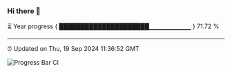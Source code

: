 ### Hi there 👋

⏳ Year progress { █████████████████████▁▁▁▁▁▁▁▁▁ } 71.72 %

---

⏰ Updated on Thu, 19 Sep 2024 11:36:52 GMT

![Progress Bar CI](https://github.com/IshwaranRudhara/GIT-ACTION/workflows/Progress%20Bar%20CI/badge.svg)
